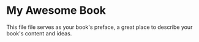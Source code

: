 My Awesome Book
=======

This file file serves as your book's preface, a great place to describe your book's content and ideas.


